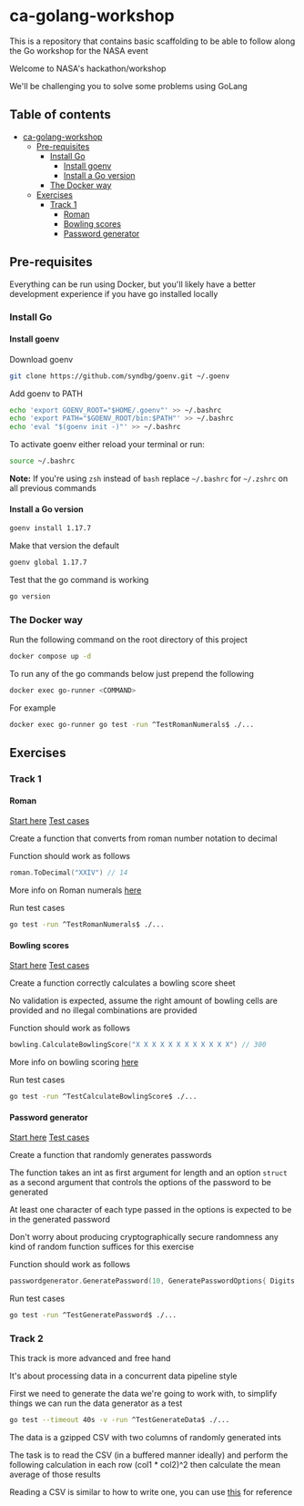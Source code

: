 # ca-golang-workshop

This is a repository that contains basic scaffolding to be able to follow along the
Go workshop for the NASA event

Welcome to NASA's hackathon/workshop

We'll be challenging you to solve some problems using GoLang

## Table of contents

- [ca-golang-workshop](#ca-golang-workshop)
  * [Pre-requisites](#pre-requisites)
    + [Install Go](#install-go)
      - [Install goenv](#install-goenv)
      - [Install a Go version](#install-a-go-version)
    + [The Docker way](#the-docker-way)
  * [Exercises](#exercises)
    + [Track 1](#track-1)
      - [Roman](#roman)
      - [Bowling scores](#bowling-scores)
      - [Password generator](#password-generator)

## Pre-requisites

Everything can be run using Docker, but you'll likely have a better
development experience if you have go installed locally

### Install Go

#### Install goenv

Download goenv
```sh
git clone https://github.com/syndbg/goenv.git ~/.goenv
```

Add goenv to PATH
```sh
echo 'export GOENV_ROOT="$HOME/.goenv"' >> ~/.bashrc
echo 'export PATH="$GOENV_ROOT/bin:$PATH"' >> ~/.bashrc
echo 'eval "$(goenv init -)"' >> ~/.bashrc
```

To activate goenv either reload your terminal or run:

```sh
source ~/.bashrc
```

**Note:** If you're using `zsh` instead of `bash` replace `~/.bashrc` for `~/.zshrc` on all previous commands

#### Install a Go version

```sh
goenv install 1.17.7
```

Make that version the default

```sh
goenv global 1.17.7
```

Test that the go command is working

```sh
go version
```

### The Docker way

Run the following command on the root directory of this project

```sh
docker compose up -d
```

To run any of the go commands below just prepend the following

```sh
docker exec go-runner <COMMAND>
```

For example

```sh
docker exec go-runner go test -run ^TestRomanNumerals$ ./...
```

## Exercises

### Track 1

#### Roman

[Start here](./app/pkg/track1/roman/roman.go)
[Test cases](./app/pkg/track1/roman/roman_test.go)

Create a function that converts from roman number notation to decimal

Function should work as follows

```go
roman.ToDecimal("XXIV") // 14
```

More info on Roman numerals [here](https://www.dictionary.com/e/roman-numerals)

Run test cases
```sh
go test -run ^TestRomanNumerals$ ./...
```

#### Bowling scores

[Start here](./app/pkg/track1/bowling/bowling.go)
[Test cases](./app/pkg/track1/bowling/bowling_test.go)

Create a function correctly calculates a bowling score sheet

No validation is expected, assume the right amount of bowling cells are provided
and no illegal combinations are provided

Function should work as follows

```go
bowling.CalculateBowlingScore("X X X X X X X X X X X X") // 300
```

More info on bowling scoring [here](https://codingdojo.org/kata/Bowling/)

Run test cases
```sh
go test -run ^TestCalculateBowlingScore$ ./...
```

#### Password generator

[Start here](./app/pkg/track1/passwordgenerator/password_generator.go)
[Test cases](./app/pkg/track1/passwordgenerator/password_generator_test.go)

Create a function that randomly generates passwords

The function takes an int as first argument for length and
an option `struct` as a second argument that controls the options
of the password to be generated

At least one character of each type passed in the options is expected to be
in the generated password

Don't worry about producing cryptographically secure randomness any kind
of random function suffices for this exercise

Function should work as follows

```go
passwordgenerator.GeneratePassword(10, GeneratePasswordOptions{ Digits: true, Letters: true, Uppercase: true, SpecialCharacters: true}) // f$dZ4Ui#bl
```

Run test cases
```sh
go test -run ^TestGeneratePassword$ ./...
```

### Track 2

This track is more advanced and free hand

It's about processing data in a concurrent data pipeline style

First we need to generate the data we're going to work with,
to simplify things we can run the data generator as a test

```sh
go test --timeout 40s -v -run ^TestGenerateData$ ./...
```

The data is a gzipped CSV with two columns of randomly generated ints

The task is to read the CSV (in a buffered manner ideally) and perform
the following calculation in each row (col1 * col2)^2
then calculate the mean average of those results

Reading a CSV is similar to how to write one, you can use [this](./app/pkg/track2/generate_data_test.go)
for reference
